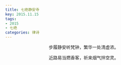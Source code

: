 ```yaml
---
title: 七绝静安寺
key: 2015.11.15
tags: 
- 2015
- 七绝
categories: 律诗
---
```


<p align="center">步履静安听梵钟，繁华一处清虚浓。
</p>
<p align="center">近路易当燃香客，祈来烟气拌空灵。
</p>
